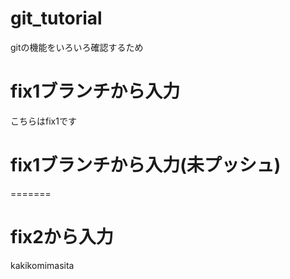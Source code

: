 # git_tutorial
gitの機能をいろいろ確認するため

# fix1ブランチから入力
こちらはfix1です


# fix1ブランチから入力(未プッシュ)
=======
# fix2から入力



kakikomimasita
